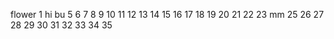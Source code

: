 flower
1
hi
bu
5
6
7
8
9
10
11
12
13
14
15
16
17
18
19
20
21
22
23
mm
25
26
27
28
29
30
31
32
33
34
35
